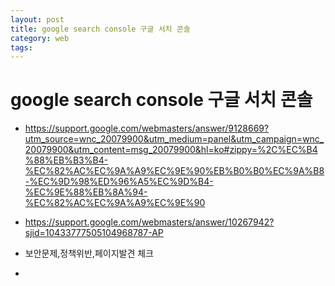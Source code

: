 ```yaml
---
layout: post
title: google search console 구글 서치 콘솔
category: web
tags: 
---
```


# google search console 구글 서치 콘솔
* <https://support.google.com/webmasters/answer/9128669?utm_source=wnc_20079900&utm_medium=panel&utm_campaign=wnc_20079900&utm_content=msg_20079900&hl=ko#zippy=%2C%EC%B4%88%EB%B3%B4-%EC%82%AC%EC%9A%A9%EC%9E%90%EB%B0%B0%EC%9A%B8-%EC%9D%98%ED%96%A5%EC%9D%B4-%EC%9E%88%EB%8A%94-%EC%82%AC%EC%9A%A9%EC%9E%90>

* <https://support.google.com/webmasters/answer/10267942?sjid=10433777505104968787-AP>
* 보안문제,정책위반,페이지발견 체크
* 